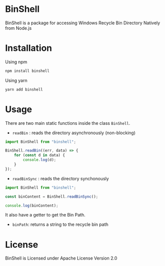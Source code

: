 # BinShell
BinShell is a package for accessing Windows Recycle Bin Directory Natively from Node.js

# Installation
Using npm
```sh
npm install binshell
```

Using yarn
```sh
yarn add binshell
```
# Usage
There are two main static functions inside the class `BinShell`.
- `readBin` : reads the directory asynchronously (non-blocking)

```js
import BinShell from "binshell";

BinShell.readBin((err, data) => {
    for (const d in data) {
        console.log(d);
    }
});
```
- `readBinSync` : reads the directory synchonously

```js
import BinShell from "binshell";

const binContent = BinShell.readBinSync();

console.log(binContent);
```

It also have a getter to get the Bin Path.
- `binPath`: returns a string to the recycle bin path

# License
BinShell is Licensed under Apache License Version 2.0
